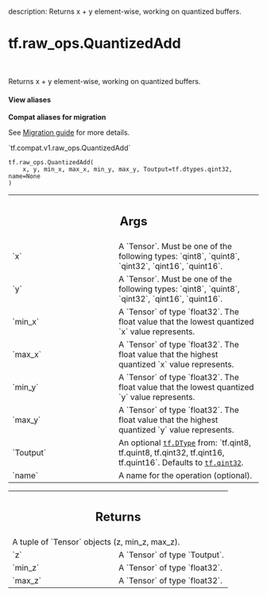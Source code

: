 description: Returns x + y element-wise, working on quantized buffers.

<div itemscope itemtype="http://developers.google.com/ReferenceObject">
<meta itemprop="name" content="tf.raw_ops.QuantizedAdd" />
<meta itemprop="path" content="Stable" />
</div>

# tf.raw_ops.QuantizedAdd

<!-- Insert buttons and diff -->

<table class="tfo-notebook-buttons tfo-api nocontent" align="left">

</table>



Returns x + y element-wise, working on quantized buffers.

<section class="expandable">
  <h4 class="showalways">View aliases</h4>
  <p>
<b>Compat aliases for migration</b>
<p>See
<a href="https://www.tensorflow.org/guide/migrate">Migration guide</a> for
more details.</p>
<p>`tf.compat.v1.raw_ops.QuantizedAdd`</p>
</p>
</section>

<pre class="devsite-click-to-copy prettyprint lang-py tfo-signature-link">
<code>tf.raw_ops.QuantizedAdd(
    x, y, min_x, max_x, min_y, max_y, Toutput=tf.dtypes.qint32, name=None
)
</code></pre>



<!-- Placeholder for "Used in" -->


<!-- Tabular view -->
 <table class="responsive fixed orange">
<colgroup><col width="214px"><col></colgroup>
<tr><th colspan="2"><h2 class="add-link">Args</h2></th></tr>

<tr>
<td>
`x`
</td>
<td>
A `Tensor`. Must be one of the following types: `qint8`, `quint8`, `qint32`, `qint16`, `quint16`.
</td>
</tr><tr>
<td>
`y`
</td>
<td>
A `Tensor`. Must be one of the following types: `qint8`, `quint8`, `qint32`, `qint16`, `quint16`.
</td>
</tr><tr>
<td>
`min_x`
</td>
<td>
A `Tensor` of type `float32`.
The float value that the lowest quantized `x` value represents.
</td>
</tr><tr>
<td>
`max_x`
</td>
<td>
A `Tensor` of type `float32`.
The float value that the highest quantized `x` value represents.
</td>
</tr><tr>
<td>
`min_y`
</td>
<td>
A `Tensor` of type `float32`.
The float value that the lowest quantized `y` value represents.
</td>
</tr><tr>
<td>
`max_y`
</td>
<td>
A `Tensor` of type `float32`.
The float value that the highest quantized `y` value represents.
</td>
</tr><tr>
<td>
`Toutput`
</td>
<td>
An optional <a href="../../tf/dtypes/DType.md"><code>tf.DType</code></a> from: `tf.qint8, tf.quint8, tf.qint32, tf.qint16, tf.quint16`. Defaults to <a href="../../tf.md#qint32"><code>tf.qint32</code></a>.
</td>
</tr><tr>
<td>
`name`
</td>
<td>
A name for the operation (optional).
</td>
</tr>
</table>



<!-- Tabular view -->
 <table class="responsive fixed orange">
<colgroup><col width="214px"><col></colgroup>
<tr><th colspan="2"><h2 class="add-link">Returns</h2></th></tr>
<tr class="alt">
<td colspan="2">
A tuple of `Tensor` objects (z, min_z, max_z).
</td>
</tr>
<tr>
<td>
`z`
</td>
<td>
A `Tensor` of type `Toutput`.
</td>
</tr><tr>
<td>
`min_z`
</td>
<td>
A `Tensor` of type `float32`.
</td>
</tr><tr>
<td>
`max_z`
</td>
<td>
A `Tensor` of type `float32`.
</td>
</tr>
</table>

